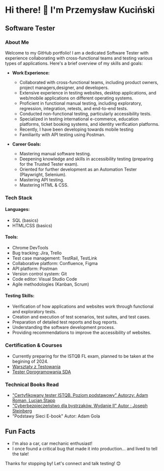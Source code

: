 # Hi there! 👋 I'm Przemysław Kuciński
## Software Tester

### About Me
Welcome to my GitHub portfolio! I am a dedicated Software Tester with experience collaborating with cross-functional teams and testing various types of applications. Here's a brief overview of my skills and goals:

- **Work Experience:**
  - Collaborated with cross-functional teams, including product owners, project managers,designer, and developers.
  - Extensive experience in testing websites, desktop applications, and web/mobile applications on different operating systems.
  - Proficient in functional manual testing, including exploratory, regression, integration, retests, and end-to-end tests.
  - Conducted non-functional testing, particularly accessibility tests.
  - Specialized in testing international e-commerce, education platforms, ticket booking systems, and identity verification platforms.
  - Recently, I have been developing towards mobile testing
  - Familiarity with API testing using Postman.

- **Career Goals:**
  - Mastering manual software testing.
  - Deepening knowledge and skills in accessibility testing (preparing for the Trusted Tester exam).
  - Oriented for further development as an Automation Tester (Playwright, Selenium).
  - Mastering API testing.
  - Mastering HTML & CSS.

### Tech Stack
#### Languages:
- SQL (basics)
- HTML/CSS (basics) 

#### Tools:
- Chrome DevTools
- Bug tracking: Jira, Trello
- Test case management: TestRail, TestLink
- Collaborative platform: Confluence, Figma
- API platform: Postman
- Version control system: Git
- Code editor: Visual Studio Code
- Agile methodologies (Kanban, Scrum)

#### Testing Skills:
- Verification of how applications and websites work through functional and exploratory tests.
- Creation and execution of test scenarios, test suites, and test cases.
- Preparation of detailed test reports and bug reports.
- Understanding the software development process.
- Providing recommendations to improve the accessibility of websites.

### Certification & Courses
- Currently preparing for the ISTQB FL exam, planned to be taken at the begining of 2024.
- [Warsztaty z Testowania](https://verified.sertifier.com/en/verify/89803810558552/)
- [Tester Oprogramowania SDA](https://app.diplomasafe.com/pl-PL/diploma/d54f80e418a83faca278fe712ef109fea6ea4c030)
  


### Technical Books Read
- ["Certyfikowany tester ISTQB. Poziom podstawowy" Autorzy: Adam Roman, Lucjan Stapp](https://helion.pl/ksiazki/certyfikowany-tester-istqb-poziom-podstawowy-adam-roman-lucjan-stapp,ctispv.htm#format/d)
- ["Cyberbezpieczeństwo dla bystrzaków. Wydanie II" Autor : Joseph Steinberg](https://helion.pl/ksiazki/cyberbezpieczenstwo-dla-bystrzakow-wydanie-ii-joseph-steinberg,cybeb2.htm#format/d)
- "Podstawy Sieci E-book" Autor: Adam Gola



## Fun Facts
- I'm also a car, car mechanic enthusiast!
- I once found a critical bug that made it into production... and lived to tell the tale!

Thanks for stopping by! Let's connect and talk testing! 😊
